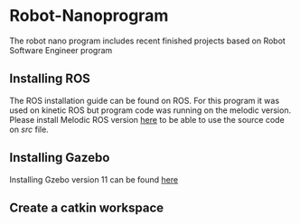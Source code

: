 # Robot-Nanoprogram
The robot nano program includes recent finished projects based on Robot Software Engineer program 

## Installing ROS 
The ROS installation guide can be found on ROS.
For this program it was used on kinetic ROS but program code was running on the melodic version.
Please install Melodic ROS version [here](http://wiki.ros.org/melodic/Installation/Ubuntu) to be able to use the source code on _src_ file.


## Installing Gazebo
Installing Gzebo version 11 can be found [here](http://gazebosim.org/tutorials?tut=install_ubuntu&ver=11.0)


## Create a catkin workspace
```




```






